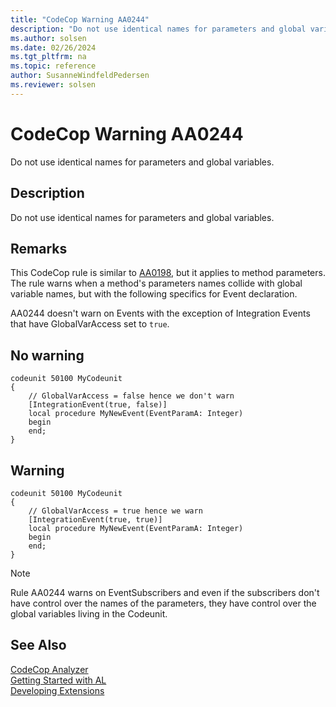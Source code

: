 ```yaml
---
title: "CodeCop Warning AA0244"
description: "Do not use identical names for parameters and global variables."
ms.author: solsen
ms.date: 02/26/2024
ms.tgt_pltfrm: na
ms.topic: reference
author: SusanneWindfeldPedersen
ms.reviewer: solsen
---
```

[//]: # (START>DO_NOT_EDIT)
[//]: # (IMPORTANT:Do not edit any of the content between here and the END>DO_NOT_EDIT.)
[//]: # (Any modifications should be made in the .xml files in the ModernDev repo.)
# CodeCop Warning AA0244
Do not use identical names for parameters and global variables.

## Description
Do not use identical names for parameters and global variables.

[//]: # (IMPORTANT: END>DO_NOT_EDIT)

## Remarks
This CodeCop rule is similar to [AA0198](codecop-aa0198.md), but it applies to method parameters. The rule warns when a method's parameters names collide with global variable names, but with the following specifics for Event declaration.

AA0244 doesn't warn on Events with the exception of Integration Events that have GlobalVarAccess set to `true`.

## No warning

```AL
codeunit 50100 MyCodeunit
{
    // GlobalVarAccess = false hence we don't warn
    [IntegrationEvent(true, false)]
    local procedure MyNewEvent(EventParamA: Integer)
    begin
    end;
}
```
## Warning

```AL
codeunit 50100 MyCodeunit
{
    // GlobalVarAccess = true hence we warn
    [IntegrationEvent(true, true)]
    local procedure MyNewEvent(EventParamA: Integer)
    begin
    end;
}
```

> [!NOTE]  
> Rule AA0244 warns on EventSubscribers and even if the subscribers don't have control over the names of the parameters, they have control over the global variables living in the Codeunit.

## See Also  
[CodeCop Analyzer](codecop.md)  
[Getting Started with AL](../devenv-get-started.md)  
[Developing Extensions](../devenv-dev-overview.md)  
